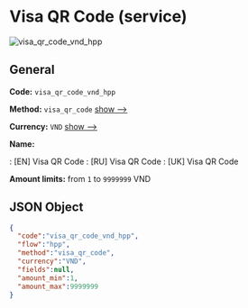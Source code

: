 
# Visa QR Code (service) 
![visa_qr_code_vnd_hpp](https://static.openfintech.io/payment_methods/visa_qr_code_vnd_hpp/logo.svg?w=400&c=v0.59.26#w200)  

## General 
 
**Code:** `visa_qr_code_vnd_hpp` 
 
**Method:** `visa_qr_code` 
 [show -->](/payment-methods/visa_qr_code/) 
 
**Currency:** `VND` [show -->](/currencies/VND/) 
 
**Name:** 
 
:	[EN] Visa QR Code 
:	[RU] Visa QR Code 
:	[UK] Visa QR Code 
 
**Amount limits:** from `1` to `9999999` VND 

## JSON Object 

```json
{
  "code":"visa_qr_code_vnd_hpp",
  "flow":"hpp",
  "method":"visa_qr_code",
  "currency":"VND",
  "fields":null,
  "amount_min":1,
  "amount_max":9999999
}
```  
